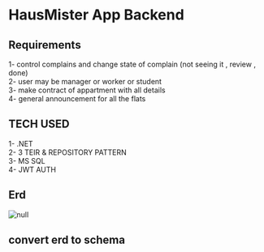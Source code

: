 # HausMister App Backend
## Requirements
1- control complains and change state of complain (not seeing it , review , done) <br>
2- user may be manager or worker or student <br>
3- make contract of appartment with all details <br>
4- general announcement for all the flats<br>
## TECH USED
1- .NET <br>
2- 3 TEIR & REPOSITORY PATTERN<br>
3- MS SQL<br>
4- JWT AUTH<br>
## Erd

![null](https://github.com/user-attachments/assets/b42dc680-98c2-44af-a26b-87aac72dfb93)


## convert erd to schema
